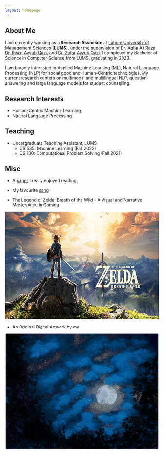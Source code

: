 ```yaml
---
layout: homepage
---
```


## About Me

I am currently working as a **Research Associate** at [Lahore University of Management Sciences](https://lums.edu.pk/) (**LUMS**), under the supervision of [Dr. Agha Ali Raza](https://aghaaliraza.com/), [Dr. Ihsan Ayyub Qazi](https://www.ihsanqazi.com/), and [Dr. Zafar Ayyub Qazi](https://web.lums.edu.pk/~zafar/). I completed my Bachelor of Science in Computer Science from LUMS, graduating in 2023.

I am broadly interested in Applied Machine Learning (ML), Natural Language Processing (NLP) for social good and Human-Centric technologies. My current research centers on multimodal and multilingual NLP, question-answering and large language models for student counselling.

## Research Interests

- Human-Centric Machine Learning
- Natural Langauge Processing

## Teaching

- Undergraduate Teaching Assistant, LUMS
    - CS 535: Machine Learning (Fall 2022)
    - CS 100: Computational Problem Solving (Fall 2021)

## Misc

- A [paper](https://www.usenix.org/legacy/event/atc10/tech/full_papers/Hunt.pdf) I really enjoyed reading

- My favourite [song](https://www.youtube.com/watch?v=tAGnKpE4NCI&ab_channel=Metallica)

- [The Legend of Zelda: Breath of the Wild](https://www.imdb.com/title/tt3253986/) - A Visual and Narrative Masterpiece in Gaming
<p align="center">
<img title="a title" alt="Alt text" src="/assets/img/zelda.jpg" height=350>
</p>

- An Original Digital Artwork by me
<p align="center">
<img title="a title" alt="Alt text" src="/assets/img/Moon.png" width=500>
</p>
